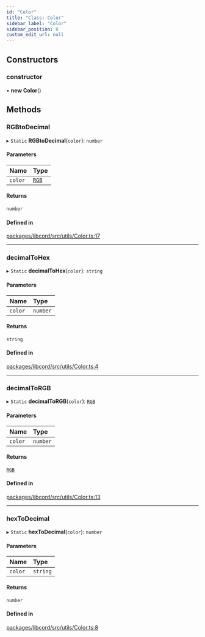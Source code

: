 ```yaml
---
id: "Color"
title: "Class: Color"
sidebar_label: "Color"
sidebar_position: 0
custom_edit_url: null
---
```


## Constructors

### constructor

• **new Color**()

## Methods

### RGBtoDecimal

▸ `Static` **RGBtoDecimal**(`color`): `number`

#### Parameters

| Name | Type |
| :------ | :------ |
| `color` | [`RGB`](../modules.md#rgb) |

#### Returns

`number`

#### Defined in

[packages/libcord/src/utils/Color.ts:17](https://github.com/Libcord/libcord/blob/58e1159/packages/libcord/src/utils/Color.ts#L17)

___

### decimalToHex

▸ `Static` **decimalToHex**(`color`): `string`

#### Parameters

| Name | Type |
| :------ | :------ |
| `color` | `number` |

#### Returns

`string`

#### Defined in

[packages/libcord/src/utils/Color.ts:4](https://github.com/Libcord/libcord/blob/58e1159/packages/libcord/src/utils/Color.ts#L4)

___

### decimalToRGB

▸ `Static` **decimalToRGB**(`color`): [`RGB`](../modules.md#rgb)

#### Parameters

| Name | Type |
| :------ | :------ |
| `color` | `number` |

#### Returns

[`RGB`](../modules.md#rgb)

#### Defined in

[packages/libcord/src/utils/Color.ts:13](https://github.com/Libcord/libcord/blob/58e1159/packages/libcord/src/utils/Color.ts#L13)

___

### hexToDecimal

▸ `Static` **hexToDecimal**(`color`): `number`

#### Parameters

| Name | Type |
| :------ | :------ |
| `color` | `string` |

#### Returns

`number`

#### Defined in

[packages/libcord/src/utils/Color.ts:8](https://github.com/Libcord/libcord/blob/58e1159/packages/libcord/src/utils/Color.ts#L8)

